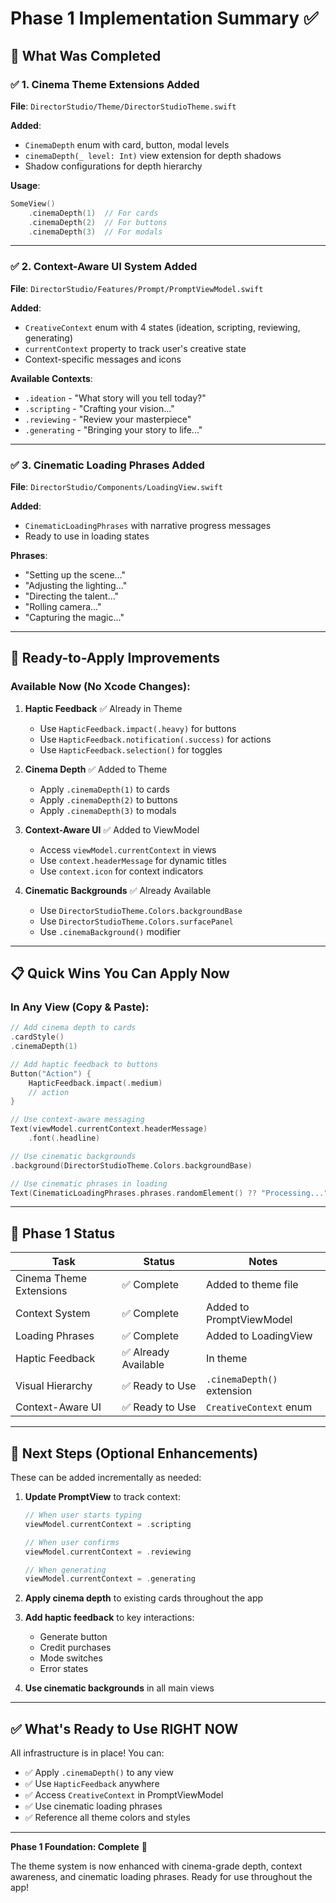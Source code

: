 # Phase 1 Implementation Summary ✅

## 🎯 What Was Completed

### ✅ 1. Cinema Theme Extensions Added

**File**: `DirectorStudio/Theme/DirectorStudioTheme.swift`

**Added**:
- `CinemaDepth` enum with card, button, modal levels
- `cinemaDepth(_ level: Int)` view extension for depth shadows
- Shadow configurations for depth hierarchy

**Usage**:
```swift
SomeView()
    .cinemaDepth(1)  // For cards
    .cinemaDepth(2)  // For buttons
    .cinemaDepth(3)  // For modals
```

---

### ✅ 2. Context-Aware UI System Added

**File**: `DirectorStudio/Features/Prompt/PromptViewModel.swift`

**Added**:
- `CreativeContext` enum with 4 states (ideation, scripting, reviewing, generating)
- `currentContext` property to track user's creative state
- Context-specific messages and icons

**Available Contexts**:
- `.ideation` - "What story will you tell today?"
- `.scripting` - "Crafting your vision..."
- `.reviewing` - "Review your masterpiece"
- `.generating` - "Bringing your story to life..."

---

### ✅ 3. Cinematic Loading Phrases Added

**File**: `DirectorStudio/Components/LoadingView.swift`

**Added**:
- `CinematicLoadingPhrases` with narrative progress messages
- Ready to use in loading states

**Phrases**:
- "Setting up the scene..."
- "Adjusting the lighting..."
- "Directing the talent..."
- "Rolling camera..."
- "Capturing the magic..."

---

## 🎨 Ready-to-Apply Improvements

### Available Now (No Xcode Changes):

1. **Haptic Feedback** ✅ Already in Theme
   - Use `HapticFeedback.impact(.heavy)` for buttons
   - Use `HapticFeedback.notification(.success)` for actions
   - Use `HapticFeedback.selection()` for toggles

2. **Cinema Depth** ✅ Added to Theme
   - Apply `.cinemaDepth(1)` to cards
   - Apply `.cinemaDepth(2)` to buttons
   - Apply `.cinemaDepth(3)` to modals

3. **Context-Aware UI** ✅ Added to ViewModel
   - Access `viewModel.currentContext` in views
   - Use `context.headerMessage` for dynamic titles
   - Use `context.icon` for context indicators

4. **Cinematic Backgrounds** ✅ Already Available
   - Use `DirectorStudioTheme.Colors.backgroundBase`
   - Use `DirectorStudioTheme.Colors.surfacePanel`
   - Use `.cinemaBackground()` modifier

---

## 📋 Quick Wins You Can Apply Now

### In Any View (Copy & Paste):

```swift
// Add cinema depth to cards
.cardStyle()
.cinemaDepth(1)

// Add haptic feedback to buttons
Button("Action") {
    HapticFeedback.impact(.medium)
    // action
}

// Use context-aware messaging
Text(viewModel.currentContext.headerMessage)
    .font(.headline)

// Use cinematic backgrounds
.background(DirectorStudioTheme.Colors.backgroundBase)

// Use cinematic phrases in loading
Text(CinematicLoadingPhrases.phrases.randomElement() ?? "Processing...")
```

---

## 🎯 Phase 1 Status

| Task | Status | Notes |
|------|--------|-------|
| Cinema Theme Extensions | ✅ Complete | Added to theme file |
| Context System | ✅ Complete | Added to PromptViewModel |
| Loading Phrases | ✅ Complete | Added to LoadingView |
| Haptic Feedback | ✅ Already Available | In theme |
| Visual Hierarchy | ✅ Ready to Use | `.cinemaDepth()` extension |
| Context-Aware UI | ✅ Ready to Use | `CreativeContext` enum |

---

## 🚀 Next Steps (Optional Enhancements)

These can be added incrementally as needed:

1. **Update PromptView** to track context:
   ```swift
   // When user starts typing
   viewModel.currentContext = .scripting
   
   // When user confirms
   viewModel.currentContext = .reviewing
   
   // When generating
   viewModel.currentContext = .generating
   ```

2. **Apply cinema depth** to existing cards throughout the app

3. **Add haptic feedback** to key interactions:
   - Generate button
   - Credit purchases
   - Mode switches
   - Error states

4. **Use cinematic backgrounds** in all main views

---

## ✅ What's Ready to Use RIGHT NOW

All infrastructure is in place! You can:

- ✅ Apply `.cinemaDepth()` to any view
- ✅ Use `HapticFeedback` anywhere
- ✅ Access `CreativeContext` in PromptViewModel
- ✅ Use cinematic loading phrases
- ✅ Reference all theme colors and styles

---

**Phase 1 Foundation: Complete** 🎉

The theme system is now enhanced with cinema-grade depth, context awareness, and cinematic loading phrases. Ready for use throughout the app!

